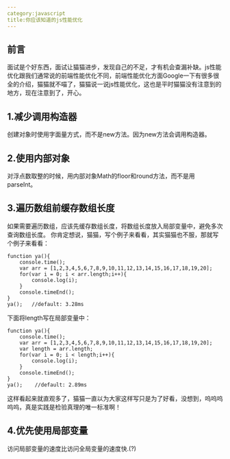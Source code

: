 ```yaml
---
category:javascript
title:你应该知道的js性能优化
---
```


## 前言
面试是个好东西，面试让猫猫进步，发现自己的不足，才有机会查漏补缺。js性能优化跟我们通常说的前端性能优化不同，前端性能优化方面Google一下有很多很全的介绍，猫猫就不喵了，猫猫说一说js性能优化，这也是平时猫猫没有注意到的地方，现在注意到了，开心。

## 1.减少调用构造器
创建对象时使用字面量方式，而不是new方法。因为new方法会调用构造器。

## 2.使用内部对象
对浮点数取整的时候，用内部对象Math的floor和round方法，而不是用parseInt。

## 3.遍历数组前缓存数组长度
如果需要遍历数组，应该先缓存数组长度，将数组长度放入局部变量中，避免多次查询数组长度。
你肯定想说，猫猫，写个例子来看看，其实猫猫也不服，那就写个例子来看看：
```
function ya(){
	console.time();
	var arr = [1,2,3,4,5,6,7,8,9,10,11,12,13,14,15,16,17,18,19,20];
	for(var i = 0; i < arr.length;i++){
		console.log(i);
	}
	console.timeEnd();
}
ya();   //default: 3.28ms
```
下面将length写在局部变量中：
```
function ya(){
	console.time();
	var arr = [1,2,3,4,5,6,7,8,9,10,11,12,13,14,15,16,17,18,19,20];
	var length = arr.length;
	for(var i = 0; i < length;i++){
		console.log(i);
	}
	console.timeEnd();
}
ya();    //default: 2.89ms
```
这样看起来就直观多了，猫猫一直以为大家这样写只是为了好看，没想到，呜呜呜呜呜，真是实践是检验真理的唯一标准啊！

## 4.优先使用局部变量
访问局部变量的速度比访问全局变量的速度快.(?)

